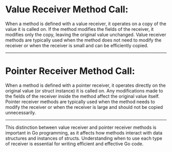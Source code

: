 # Value Receiver Method Call:

When a method is defined with a value receiver, it operates on a
copy of the value it is called on. If the method modifies the
fields of the receiver, it modifies only the copy, leaving the
original value unchanged. Value receiver methods are typically
used when the method does not need to modify the receiver or
when the receiver is small and can be efficiently copied.

---

# Pointer Receiver Method Call:

When a method is defined with a pointer receiver, it operates
directly on the original value (or struct instance) it is
called on. Any modifications made to the fields of the receiver
inside the method affect the original value itself. Pointer
receiver methods are typically used when the method needs to
modify the receiver or when the receiver is large and should
not be copied unnecessarily.

---

This distinction between value receiver and pointer receiver
methods is important in Go programming, as it affects how
methods interact with data structures and instances of structs.
Understanding when to use each type of receiver is essential
for writing efficient and effective Go code.
